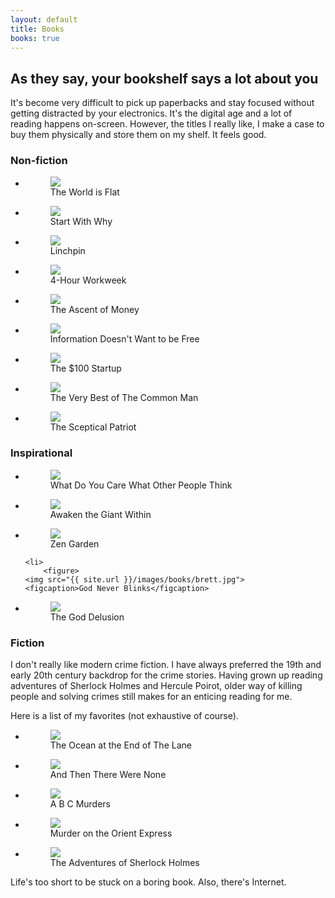 ```yaml
---
layout: default
title: Books
books: true
---
```


## As they say, your bookshelf says a lot about you

It's become very difficult to pick up paperbacks and stay focused without getting distracted by your electronics. It's the digital age and a lot of reading happens on-screen. However, the titles I really like, I make a case to buy them physically and store them on my shelf. It feels good.

### Non-fiction

<ul class="rig columns-5">
	<li>
		<figure>
	<img src="{{ site.url }}/images/books/friedman.jpg">
	<figcaption>The World is Flat</figcaption>
</figure>
	</li>
	<li>
		<figure>
	<img src="{{ site.url }}/images/books/sinek.png">
	<figcaption>Start With Why</figcaption>
</figure>
	</li>
	<li>
		<figure>
	<img src="{{ site.url }}/images/books/godin.jpeg">
	<figcaption>Linchpin</figcaption>
</figure>
	</li>
	<li>
		<figure>
	<img src="{{ site.url }}/images/books/ferriss.jpg">
	<figcaption>4-Hour Workweek</figcaption>
</figure>
	</li>
	<li>
		<figure>
	<img src="{{ site.url }}/images/books/ferguson.jpg">
	<figcaption>The Ascent of Money</figcaption>
</figure>
	</li>
	<li>
		<figure>
	<img src="{{ site.url }}/images/books/doctorow.jpg">
	<figcaption>Information Doesn't Want to be Free</figcaption>
</figure>
	</li>
	<li>
		<figure>
	<img src="{{ site.url }}/images/books/chris.jpg">
	<figcaption>The $100 Startup</figcaption>
</figure>
	</li>
	<li>
		<figure>
	<img src="{{ site.url }}/images/books/commonman.jpeg">
	<figcaption>The Very Best of The Common Man</figcaption>
</figure>
	</li>
	<li>
		<figure>
	<img src="{{ site.url }}/images/books/vadukut.jpeg">
	<figcaption>The Sceptical Patriot</figcaption>
</figure>
	</li>

</ul>

### Inspirational
<ul class="rig columns-5">
<li>
		<figure>
	<img src="{{ site.url }}/images/books/feynman.jpg">
	<figcaption>What Do You Care What Other People Think</figcaption>
</figure>
	</li>
	<li>
		<figure>
	<img src="{{ site.url }}/images/books/robbins.jpg">
	<figcaption>Awaken the Giant Within</figcaption>
</figure>
	</li>
	<li>
		<figure>
	<img src="{{ site.url }}/images/books/bagchi2.jpg">
	<figcaption>Zen Garden</figcaption>
</figure>
	</li>

	<li>
		<figure>
	<img src="{{ site.url }}/images/books/brett.jpg">
	<figcaption>God Never Blinks</figcaption>
</figure>
	</li>
<li>
		<figure>
	<img src="{{ site.url }}/images/books/dawson.jpg">
	<figcaption>The God Delusion</figcaption>
</figure>
	</li>


</ul>

### Fiction

I don't really like modern crime fiction. I have always preferred the 19th and early 20th century backdrop for the crime stories. Having grown up reading adventures of Sherlock Holmes and Hercule Poirot, older way of killing people and solving crimes still makes for an enticing reading for me.

Here is a list of my favorites (not exhaustive of course).
<ul class="rig columns-5">
<li>
		<figure>
	<img src="{{ site.url }}/images/books/gaiman.jpg">
	<figcaption>The Ocean at the End of The Lane</figcaption>
</figure>
	</li><li>
		<figure>
	<img src="{{ site.url }}/images/books/none.jpg">
	<figcaption>And Then There Were None</figcaption>
</figure>
	</li>
	<li>
		<figure>
	<img src="{{ site.url }}/images/books/abc.jpg">
	<figcaption>A B C Murders</figcaption>
</figure>
	</li>
	<li>
		<figure>
	<img src="{{ site.url }}/images/books/orient.jpg">
	<figcaption>Murder on the Orient Express</figcaption>
</figure>
	</li>
	<li>
		<figure>
	<img src="{{ site.url }}/images/books/sherlock.jpg">
	<figcaption>The Adventures of Sherlock Holmes</figcaption>
</figure>
	</li>
</ul>

<div class="aside">Life's too short to be stuck on a boring book. Also, there's Internet.</div>
